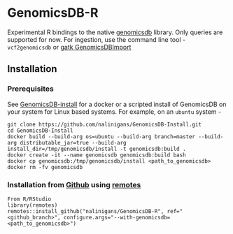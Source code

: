# GenomicsDB-R
Experimental R bindings to the native [genomicsdb](https://github.com/GenomicsDB/GenomicsDB) library. Only queries are supported for now. For ingestion, use the command line tool - `vcf2genomicsdb` or [gatk GenomicsDBImport](https://gatk.broadinstitute.org/hc/en-us/articles/360047216891-GenomicsDBImport)

## Installation

### Prerequisites
See [GenomicsDB-install](https://github.com/nalingans/GenomicsDB-Install) for a docker or a scripted install of GenomicsDB on your system for Linux based systems. For example, on an `ubuntu` system -
```
git clone https://github.com/nalinigans/GenomicsDB-Install.git
cd GenomicsDB-Install
docker build --build-arg os=ubuntu --build-arg branch=master --build-arg distributable_jar=true --build-arg install_dir=/tmp/genomicsdb/install -t genomicsdb:build .
docker create -it --name genomicsdb genomicsdb:build bash
docker cp genomicsdb:/tmp/genomicsdb/install <path_to_genomicsdb>
docker rm -fv genomicsdb
```

### Installation from [Github](https://github.com/nalinigans/GenomicsDB-R) using [remotes](https://cran.r-project.org/package=remotes)
```
From R/RStudio
library(remotes)
remotes::install_github("nalinigans/GenomicsDB-R", ref="<github_branch>", configure.args="--with-genomicsdb=<path_to_genomicsdb>")
```
